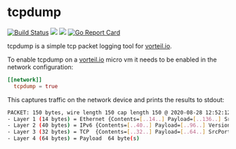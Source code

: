 # tcpdump

[![Build Status](https://travis-ci.org/vorteil/tcpdump.svg?branch=master)](https://travis-ci.org/vorteil/tcpdump) <a href="https://codeclimate.com/github/vorteil/tcpdump/maintainability"><img src="https://api.codeclimate.com/v1/badges/e52fd09c8f78d093231f/maintainability" /></a> <a href="https://codeclimate.com/github/vorteil/tcpdump/test_coverage"><img src="https://api.codeclimate.com/v1/badges/e52fd09c8f78d093231f/test_coverage" /></a> [![Go Report Card](https://goreportcard.com/badge/github.com/vorteil/tcpdump)](https://goreportcard.com/report/github.com/vorteil/tcpdump)
<!--
[![Build Status](https://travis-ci.org/vorteil/tcpdump.svg?branch=master)](https://travis-ci.org/vorteil/tcpdump) [![Codacy Badge](https://api.codacy.com/project/badge/Grade/cfea20057d8740899fa1ef66a90dfe7e)](https://app.codacy.com/gh/vorteil/tcpdump?utm_source=github.com&utm_medium=referral&utm_content=vorteil/tcpdump&utm_campaign=Badge_Grade_Dashboard) [![codecov](https://codecov.io/gh/vorteil/tcpdump/branch/master/graph/badge.svg)](https://codecov.io/gh/vorteil/tcpdump) [![Go Report Card](https://goreportcard.com/badge/github.com/vorteil/tcpdump)](https://goreportcard.com/report/github.com/vorteil/tcpdump) -->

tcpdump is a simple tcp packet logging tool for [vorteil.io](http://www.vorteil.io).

To enable tcpdump on a [vorteil.io](http://www.vorteil.io) micro vm it needs to be enabled in the network configuration:

```toml
[[network]]
  tcpdump = true
```

This captures traffic on the network device and prints the results to stdout:

```sh
PACKET: 150 bytes, wire length 150 cap length 150 @ 2020-08-28 12:52:12.164536 +1000 AEST
- Layer 1 (14 bytes) = Ethernet	{Contents=[..14..] Payload=[..136..] SrcMAC=2c:4d:54:56:38:a0 DstMAC=bc:30:d9:a7:58:65 EthernetType=IPv6 Length=0}
- Layer 2 (40 bytes) = IPv6	{Contents=[..40..] Payload=[..96..] Version=6 TrafficClass=0 FlowLabel=139359 Length=96 NextHeader=TCP HopLimit=64 SrcIP=2001:8003:749f:9f01:d92e:44e2:2691:4d7b DstIP=2404:6800:4006:805::200a HopByHop=nil}
- Layer 3 (32 bytes) = TCP	{Contents=[..32..] Payload=[..64..] SrcPort=39140 DstPort=443(https) Seq=2245258945 Ack=2682595307 DataOffset=8 FIN=false SYN=false RST=false PSH=true ACK=true URG=false ECE=false CWR=false NS=false Window=506 Checksum=14915 Urgent=0 Options=[TCPOption(NOP:), TCPOption(NOP:), TCPOption(Timestamps:484163095/1738587300 0x1cdbbe1767a0bca4)] Padding=[]}
- Layer 4 (64 bytes) = Payload	64 byte(s)

```
